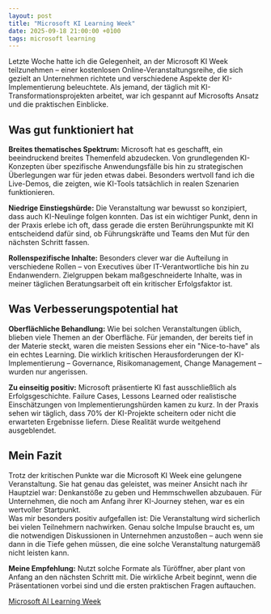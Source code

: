 ```yaml
---
layout: post
title: "Microsoft KI Learning Week"
date: 2025-09-18 21:00:00 +0100
tags: microsoft learning
---
```


Letzte Woche hatte ich die Gelegenheit, an der Microsoft KI Week teilzunehmen – einer kostenlosen Online-Veranstaltungsreihe, die sich gezielt an Unternehmen richtete und verschiedene Aspekte der KI-Implementierung beleuchtete. Als jemand, der täglich mit KI-Transformationsprojekten arbeitet, war ich gespannt auf Microsofts Ansatz und die praktischen Einblicke.

<!--more-->

## Was gut funktioniert hat
**Breites thematisches Spektrum:** Microsoft hat es geschafft, ein beeindruckend breites Themenfeld abzudecken. Von grundlegenden KI-Konzepten über spezifische Anwendungsfälle bis hin zu strategischen Überlegungen war für jeden etwas dabei. Besonders wertvoll fand ich die Live-Demos, die zeigten, wie KI-Tools tatsächlich in realen Szenarien funktionieren.

**Niedrige Einstiegshürde:** Die Veranstaltung war bewusst so konzipiert, dass auch KI-Neulinge folgen konnten. Das ist ein wichtiger Punkt, denn in der Praxis erlebe ich oft, dass gerade die ersten Berührungspunkte mit KI entscheidend dafür sind, ob Führungskräfte und Teams den Mut für den nächsten Schritt fassen.

**Rollenspezifische Inhalte:** Besonders clever war die Aufteilung in verschiedene Rollen – von Executives über IT-Verantwortliche bis hin zu Endanwendern. Zielgruppen bekam maßgeschneiderte Inhalte, was in meiner täglichen Beratungsarbeit oft ein kritischer Erfolgsfaktor ist.

## Was Verbesserungspotential hat
**Oberflächliche Behandlung:** Wie bei solchen Veranstaltungen üblich, blieben viele Themen an der Oberfläche. Für jemanden, der bereits tief in der Materie steckt, waren die meisten Sessions eher ein "Nice-to-have" als ein echtes Learning. Die wirklich kritischen Herausforderungen der KI-Implementierung – Governance, Risikomanagement, Change Management – wurden nur angerissen.

**Zu einseitig positiv:** Microsoft präsentierte KI fast ausschließlich als Erfolgsgeschichte. Failure Cases, Lessons Learned oder realistische Einschätzungen von Implementierungshürden kamen zu kurz. In der Praxis sehen wir täglich, dass 70% der KI-Projekte scheitern oder nicht die erwarteten Ergebnisse liefern. Diese Realität wurde weitgehend ausgeblendet.

## Mein Fazit
Trotz der kritischen Punkte war die Microsoft KI Week eine gelungene Veranstaltung. Sie hat genau das geleistet, was meiner Ansicht nach ihr Hauptziel war: Denkanstöße zu geben und Hemmschwellen abzubauen. Für Unternehmen, die noch am Anfang ihrer KI-Journey stehen, war es ein wertvoller Startpunkt.  
Was mir besonders positiv aufgefallen ist: Die Veranstaltung wird sicherlich bei vielen Teilnehmern nachwirken. Genau solche Impulse braucht es, um die notwendigen Diskussionen in Unternehmen anzustoßen – auch wenn sie dann in die Tiefe gehen müssen, die eine solche Veranstaltung naturgemäß nicht leisten kann.

**Meine Empfehlung:** Nutzt solche Formate als Türöffner, aber plant von Anfang an den nächsten Schritt mit. Die wirkliche Arbeit beginnt, wenn die Präsentationen vorbei sind und die ersten praktischen Fragen auftauchen.

[Microsoft AI Learning Week](https://www.microsoft.com/de-de/aktionen/ai-learning-week/)
